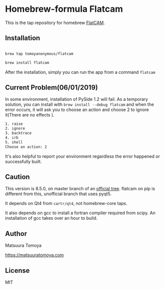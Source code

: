 # Homebrew-formula Flatcam

This is the tap repository for homebrew [FlatCAM](http://flatcam.org/).

## Installation

```sh

brew tap tomoyanonymous/flatcam

brew install flatcam

```

After the installation, simply you can run the app from a command `flatcam`

## Current Problem(06/01/2019)

In some environment, installation of PySide 1.2 will fail.
As a temporary solution, you can install with
`brew install --debug flatcam`
and when the error occurs, it will ask you to choose an action and choose 2 to ignore it(There are no effects ).

```sh
1. raise
2. ignore
3. backtrace
4. irb
5. shell
Choose an action: 2
```


It's also helpful to report your environment regardless the error happened or successfully built.

## Caution

This version is 8.5.0, on master branch of an [official tree](https://bitbucket.org/jpcgt/flatcam).
flatcam on pip is different from this, unofficial branch that uses pyqt5.

It depends on Qt4 from `cartr/qt4`, not homebrew-core taps.

It also depends on gcc to install a fortran compiler required from scipy. An installation of gcc takes over an hour to build.

## Author

Matsuura Tomoya

<https://matsuuratomoya.com>

## License

MIT
